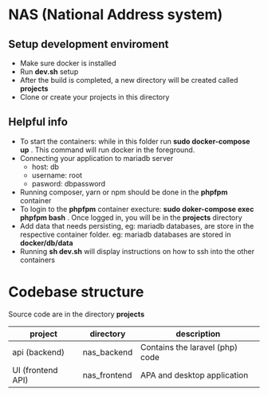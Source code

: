 # NAS (National Address system)

## Setup development enviroment
- Make sure docker is installed 
- Run **dev.sh** setup
- After the build is completed, a new directory will be created called **projects**
- Clone or create your projects in this directory


## Helpful info
- To start the containers: while in this folder run **sudo docker-compose up** .
  This command will run docker in the foreground. 
- Connecting your application to mariadb server
   - host: db
   - username: root
   - pasword: dbpassword
- Running composer, yarn or npm should be done in the **phpfpm** container
- To login to the **phpfpm** container execture: **sudo doker-compose exec phpfpm bash** . 
  Once logged in, you will be in the **projects** directory
- Add data that needs persisting, eg: mariadb databases, are store in the respective container folder.
  eg: mariadb databases are stored in **docker/db/data**
- Running **sh dev.sh** will display instructions on how to ssh into the other containers

# Codebase structure
Source code are in the directory **projects**

|project       | directory   | description                      |
|--------------|-------------|----------------------------------|
| api (backend)| nas_backend | Contains the laravel (php) code  |
| UI (frontend API) | nas_frontend | APA and desktop application|
